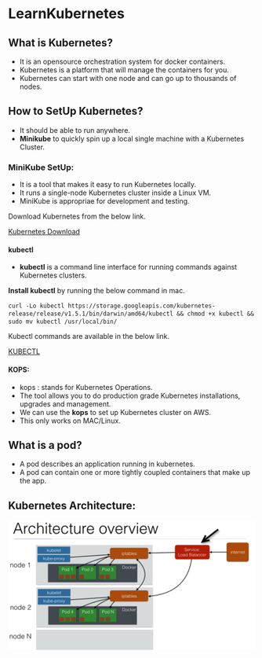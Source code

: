 # LearnKubernetes

## What is Kubernetes?

- It is an opensource orchestration system for docker containers.
- Kubernetes is a platform that will manage the containers for you.
- Kubernetes can start with one node and can go up to thousands of nodes.

## How to SetUp Kubernetes?

- It should be able to run anywhere.
- **Minikube** to quickly spin up a local single machine with a Kubernetes Cluster. 

### MiniKube SetUp:
- It is a tool that makes it easy to run Kubernetes locally.
- It runs a single-node Kubernetes cluster inside a Linux VM.
- MiniKube is appropriae for development and testing.

Download Kubernetes from the below link.  

[Kubernetes Download](https://github.com/kubernetes/minikube/releases)

#### kubectl

- **kubectl** is a command line interface for running commands against Kubernetes clusters.

**Install kubectl** by running the below command in mac.  

```
curl -Lo kubectl https://storage.googleapis.com/kubernetes-release/release/v1.5.1/bin/darwin/amd64/kubectl && chmod +x kubectl && sudo mv kubectl /usr/local/bin/
```

Kubectl commands are available in the below link.  

[KUBECTL](https://github.com/dilipthelip/LearnKubernetes/blob/master/kubectl.md)

#### KOPS:

- kops : stands for Kubernetes Operations.
- The tool allows you to do production grade Kubernetes installations, upgrades and management.
- We can use the **kops** to set up Kubernetes cluster on AWS.
- This only works on MAC/Linux.


## What is a pod?

- A pod describes an application running in kubernetes.
- A pod can contain one or more tightly coupled containers that make up the app.

## Kubernetes Architecture:

![](https://github.com/dilipthelip/LearnKubernetes/blob/master/images/architecture.png)
